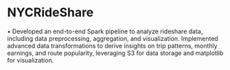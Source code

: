 # NYCRideShare
•	Developed an end-to-end Spark pipeline to analyze rideshare data, including data preprocessing, aggregation, and visualization. Implemented advanced data transformations to derive insights on trip patterns, monthly earnings, and route popularity, leveraging S3 for data storage and matplotlib for visualization.
